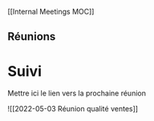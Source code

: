 [[Internal Meetings MOC]]

## Réunions

# Suivi
Mettre ici le lien vers la prochaine réunion

![[2022-05-03 Réunion qualité ventes]]

